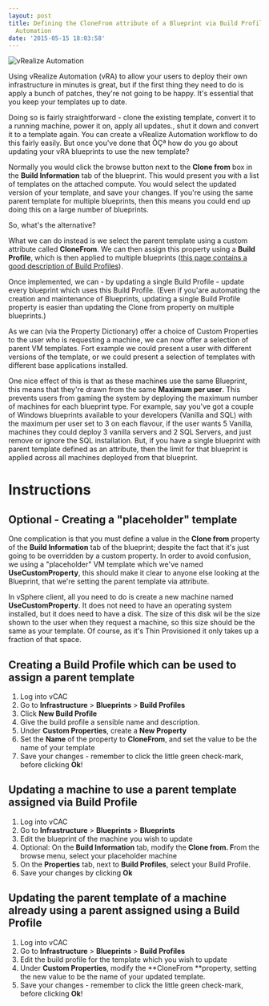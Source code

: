 ```yaml
---
layout: post
title: Defining the CloneFrom attribute of a Blueprint via Build Profile in vRealize
  Automation
date: '2015-05-15 18:03:58'
---
```



![vRealize Automation](/content/images/2016/01/vRA-Product-Icon-Mac_0.png)

Using vRealize Automation (vRA) to allow your users to deploy their own infrastructure in minutes is great, but if the first thing they need to do is apply a bunch of patches, they're not going to be happy. It's essential that you keep your templates up to date.

Doing so is fairly straightforward  - clone the existing template, convert it to a running machine, power it on, apply all updates., shut it down and convert it to a template again. You can create a vRealize Automation workflow to do this fairly easily. But once you've done that ÔÇª how do you go about updating your vRA blueprints to use the new template?

Normally you would click the browse button next to the **Clone from** box in the **Build Information** tab of the blueprint. This would present you with a list of templates on the attached compute. You would select the updated version of your template, and save your changes. If you're using the same parent template for multiple blueprints, then this means you could end up doing this on a large number of blueprints.

So, what's the alternative?

What we can do instead is we select the parent template using a custom attribute called **CloneFrom**. We can then assign this property using a **Build Profile**, which is then applied to multiple blueprints ([this page contains a good description of Build Profiles](http://www.virtualizationteam.com/cloud/vcac-6-custom-properties-build-profiles-property-dictionary.html)).

Once implemented, we can  - by updating a single Build Profile  - update every blueprint which uses this Build Profile. (Even if you'are automating the creation and maintenance of Blueprints, updating a single Build Profile property is easier than updating the Clone from property on multiple blueprints.)

As we can (via the Property Dictionary) offer a choice of Custom Properties to the user who is requesting a machine, we can now offer a selection of parent VM templates. Fort example we could present a user with different versions of the template, or we could present a selection of templates with different base applications installed.

One nice effect of this is that as these machines use the same Blueprint, this means that they're drawn from the same **Maximum per user**. This prevents users from gaming the system by deploying the maximum number of machines for each blueprint type. For example, say you've got a couple of Windows blueprints available to your developers (Vanilla and SQL) with the maximum per user set to 3 on each flavour, if the user wants 5 Vanilla, machines they could deploy 3 vanilla servers and 2 SQL Servers, and just remove or ignore the SQL installation. But, if you have a single blueprint with parent template defined as an attribute, then the limit for that blueprint is applied across all machines deployed from that blueprint.


# Instructions


## Optional  - Creating a "placeholder" template

One complication is that you must define a value in the **Clone from** property of the **Build Information** tab of the blueprint; despite the fact that it's just going to be overridden by a custom property. In order to avoid confusion, we using a "placeholder" VM template which we've named **UseCustomProperty**, this should make it clear to anyone else looking at the Blueprint, that we're setting the parent template via attribute.

In vSphere client, all you need to do is create a new machine named **UseCustomProperty**. It does not need to have an operating system installed, but it does need to have a disk. The size of this disk wil be the size shown to the user when they request a machine, so this size should be the same as your template. Of course, as it's Thin Provisioned it only takes up a fraction of that space.


## Creating a Build Profile which can be used to assign a parent template

1. Log into vCAC
2. Go to **Infrastructure** > **Blueprints** > **Build Profiles**
3. Click **New Build Profile**
4. Give the build profile a sensible name and description.
5. Under **Custom Properties**, create a **New Property**
6. Set the **Name** of the property to **CloneFrom**, and set the value to be the name of your template
7. Save your changes  - remember to click the little green check-mark, before clicking **Ok**!


## Updating a machine to use a parent template assigned via Build Profile

1. Log into vCAC
2. Go to **Infrastructure** > **Blueprints** > **Blueprints**
3. Edit the blueprint of the machine you wish to update
4. Optional: On the **Build Information** tab, modify the **Clone from. F**rom the browse menu, select your placeholder machine
5. On the **Properties** tab, next to **Build Profiles**, select your Build Profile.
6. Save your changes by clicking **Ok**


## Updating the parent template of a machine already using a parent assigned using a Build Profile

1. Log into vCAC
2. Go to **Infrastructure** > **Blueprints** > **Build Profiles**
3. Edit the build profile for the template which you wish to update
4. Under **Custom Properties**, modify the **CloneFrom **property, setting the new value to be the name of your updated template.
5. Save your changes  - remember to click the little green check-mark, before clicking **Ok**!


